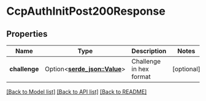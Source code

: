 # CcpAuthInitPost200Response

## Properties

Name | Type | Description | Notes
------------ | ------------- | ------------- | -------------
**challenge** | Option<[**serde_json::Value**](.md)> | Challenge in hex format | [optional]

[[Back to Model list]](../README.md#documentation-for-models) [[Back to API list]](../README.md#documentation-for-api-endpoints) [[Back to README]](../README.md)


